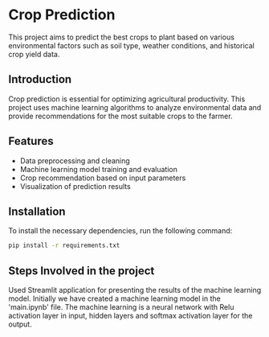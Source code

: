 # Crop Prediction

This project aims to predict the best crops to plant based on various environmental factors such as soil type, weather conditions, and historical crop yield data.


## Introduction
Crop prediction is essential for optimizing agricultural productivity. This project uses machine learning algorithms to analyze environmental data and provide recommendations for the most suitable crops to the farmer.

## Features
- Data preprocessing and cleaning
- Machine learning model training and evaluation
- Crop recommendation based on input parameters
- Visualization of prediction results

## Installation
To install the necessary dependencies, run the following command:
```bash
pip install -r requirements.txt
```

## Steps Involved in the project
Used Streamlit application for presenting the results of the machine learning model. Initially we have created a machine learning model in the 'main.ipynb' file. The machine learning is a neural network with Relu activation layer in input, hidden layers and softmax activation layer for the output. 